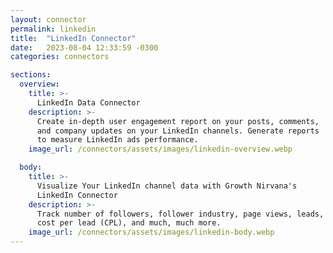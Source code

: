```yaml
---
layout: connector
permalink: linkedin
title:  "LinkedIn Connector"
date:   2023-08-04 12:33:59 -0300
categories: connectors

sections:
  overview:
    title: >-
      LinkedIn Data Connector
    description: >-
      Create in-depth user engagement report on your posts, comments,
      and company updates on your LinkedIn channels. Generate reports
      to measure LinkedIn ads performance.
    image_url: /connectors/assets/images/linkedin-overview.webp

  body:
    title: >-
      Visualize Your LinkedIn channel data with Growth Nirvana's
      LinkedIn Connector
    description: >-
      Track number of followers, follower industry, page views, leads,
      cost per lead (CPL), and much, much more.
    image_url: /connectors/assets/images/linkedin-body.webp
---
```

